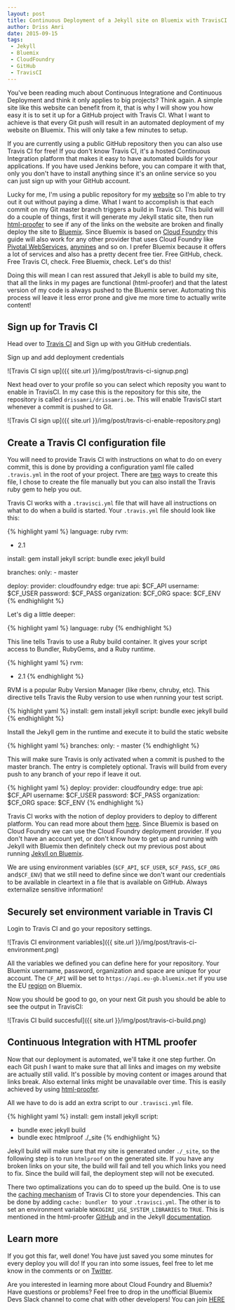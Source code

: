 ```yaml
---
layout: post
title: Continuous Deployment of a Jekyll site on Bluemix with TravisCI
author: Driss Amri
date: 2015-09-15
tags:
 - Jekyll
 - Bluemix
 - CloudFoundry
 - GitHub
 - TravisCI
---
```


You've been reading much about Continuous Integratione and Continuous Deployment and think it only applies to big projects? Think again. A simple site like this website can benefit from it, that is why I will show you how easy it is to set it up for a GitHub project with Travis CI. What I want to achieve is that every Git push will result in an automated deployment of my website on Bluemix. This will only take a few minutes to setup.

If you are currently using a public GitHub repository then you can also use Travis CI for free! If you don't know Travis CI, it's a hosted Continuous Integration platform that makes it easy to have automated builds for your applications. If you have used Jenkins before, you can compare it with that, only you don't have to install anything since it's an online service so you can just sign up with your GitHub account.

Lucky for me, I'm using a public repository for my [website](https://drissamri.be/blog/2015/09/05/hosting-a-jekyll-website-on-bluemix/) so I'm able to try out it out without paying a dime. What I want to accomplish is that each commit on my Git master branch triggers a build in Travis CI. This build will do a couple of things, first it will generate my Jekyll static site, then run [html-proofer](https://github.com/gjtorikian/html-proofer) to see if any of the links on the website are broken and finally deploy the site to [Bluemix](http://bluemix.net). Since Bluemix is based on [Cloud Foundry](https://www.cloudfoundry.org/) this guide will also work for any other provider that uses Cloud Foundry like [Pivotal WebServices](https://run.pivotal.io/), [anynines](http://www.anynines.com/) and so on. I prefer Bluemix because it offers a lot of services and also has a pretty decent free tier. Free GitHub, check. Free Travis CI, check. Free Bluemix, check. Let's do this!

Doing this will mean I can rest assured that Jekyll is able to build my site, that all the links in my pages are functional (html-proofer) and that the latest version of my code is always pushed to the Bluemix server. Automating this process wil leave it less error prone and give me more time to actually write content!

## Sign up for Travis CI ##

Head over to [Travis CI](https://travis-ci.org/) and Sign up with you GitHub credentials.

Sign up and add deployment credentials

![Travis CI sign up]({{ site.url }}/img/post/travis-ci-signup.png)

Next head over to your profile so you can select which reposity you want to enable in TravisCI. In my case this is the repository for this site, the repository is called `drissamri/drissamri.be`. This will enable TravisCI start whenever a commit is pushed to Git.

![Travis CI sign up]({{ site.url }}/img/post/travis-ci-enable-repository.png)

## Create a Travis CI configuration file ##

You will need to provide Travis CI with instructions on what to do on every commit, this is done by providing a configuration yaml file called `.travis.yml` in the root of your project.  There are [two](http://docs.travis-ci.com/user/deployment/cloudfoundry/) ways to create this file, I chose to create the file manually but you can also install the Travis ruby gem to help you out.

Travis CI works with a `.travisci.yml` file that will have all instructions on what to do when a build is started. Your `.travis.yml` file should look like this:

{% highlight yaml %}
language: ruby
rvm:
- 2.1

install: gem install jekyll
script: bundle exec jekyll build

branches:
  only:
    - master

deploy:
  provider: cloudfoundry
  edge: true
  api: $CF_API
  username: $CF_USER
  password: $CF_PASS
  organization: $CF_ORG
  space: $CF_ENV
{% endhighlight %}

Let's dig a little deeper:

{% highlight yaml %}
language: ruby
{% endhighlight %}

This line tells Travis to use a Ruby build container. It gives your script access to Bundler, RubyGems, and a Ruby runtime.

{% highlight yaml %}
rvm:
- 2.1
{% endhighlight %}

RVM is a popular Ruby Version Manager (like rbenv, chruby, etc). This directive tells Travis the Ruby version to use when running your test script.

{% highlight yaml %}
install: gem install jekyll
script: bundle exec jekyll build
{% endhighlight %}

Install the Jekyll gem in the runtime and execute it to build the static website

{% highlight yaml %}
branches:
  only:
    - master
{% endhighlight %}

This will make sure Travis is only activated when a commit is pushed to the master branch.
The entry is completely optional. Travis will build from every push to any branch of your repo if leave it out.

{% highlight yaml %}
deploy:
  provider: cloudfoundry
  edge: true
  api: $CF_API
  username: $CF_USER
  password: $CF_PASS
  organization: $CF_ORG
  space: $CF_ENV
{% endhighlight %}

Travis CI works with the notion of deploy providers to deploy to different platform. You can read more about them [here](http://docs.travis-ci.com/user/deployment/). Since Bluemix is based on Cloud Foundry we can use the Cloud Foundry deployment provider. If you don't have an account yet, or don't know how to get up and running with Jekyll with Bluemix then definitely check out my previous post about running [Jekyll on Bluemix]([website](https://drissamri.be/blog/2015/09/05/hosting-a-jekyll-website-on-bluemix/)).

We are using environment variables (`$CF_API`, `$CF_USER`, `$CF_PASS`, `$CF_ORG` and`$CF_ENV`) that we still need to define since we don't want our credentials to be available in cleartext in a file that is available on GitHub. Always externalize sensitive information!

## Securely set environment variable in Travis CI ##

Login to Travis CI and go your repository settings.

![Travis CI environment variables]({{ site.url }}/img/post/travis-ci-environment.png)

All the variables we defined you can define here for your repository. Your Bluemix username, password, organization and space are unique for your account. The `CF_API` will be set to `https://api.eu-gb.bluemix.net` if you use the EU [region](https://www.ng.bluemix.net/docs/overview/overview.html#ov_intro__reg) on Bluemix.

Now you should be good to go, on your next Git push you should be able to see the output in TravisCI:

![Travis CI build succesful]({{ site.url }}/img/post/travis-ci-build.png)


## Continuous Integration with HTML proofer ##

Now that our deployment is automated, we'll take it one step further. On each Git push I want to make sure that all links and images on my website are actually still valid. It's possible by moving content or images around that links break. Also external links might be unavailable over time. This is easily achieved by using [html-proofer](https://github.com/gjtorikian/html-proofer).

All we have to do is add an extra script to our `.travisci.yml` file.

{% highlight yaml %}
install: gem install jekyll
script:
  - bundle exec jekyll build
  - bundle exec htmlproof ./_site
{% endhighlight %}


Jekyll build will make sure that my site is generated under `./_site`, so the following step is to run `htmlproof` on the generated site. If you have any broken links on your site, the build will fail and tell you which links you need to fix. Since the build will fail, the deployment step will not be executed.

There two optimalizations you can do to speed up the build. One is to use the [caching mechanism](http://docs.travis-ci.com/user/caching/) of Travis CI to store your dependencies. This can be done by adding `cache: bundler
` to your `.travisci.yml`. The other is to set an environment variable `NOKOGIRI_USE_SYSTEM_LIBRARIES` to `TRUE`. This is mentioned in the html-proofer [GitHub](https://github.com/gjtorikian/html-proofer) and in the Jekyll [documentation](https://jekyllrb.com/docs/continuous-integration/).

## Learn more ##

If you got this far, well done! You have just saved you some minutes for every deploy you will do! If you ran into some issues, feel free to let me know in the comments or on [Twitter](https://twitter.com/drams88).

<div class="alert alert-info" role="alert">
  Are you interested in learning more about Cloud Foundry and Bluemix? Have questions or problems? Feel free to drop in the unofficial Bluemix Devs Slack channel to come chat with other developers! You can join <a href="http://bluemixdevs.mybluemix.net/" class="alert-link">HERE</a>
</div>

